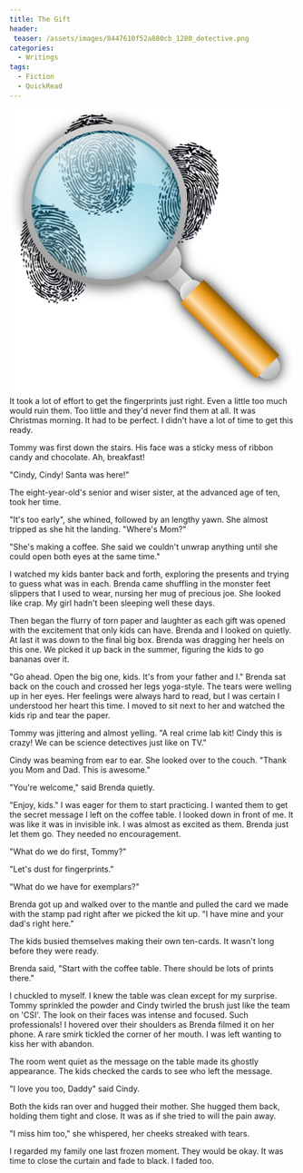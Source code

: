 ```yaml
---
title: The Gift
header:
 teaser: /assets/images/8447610f52a880cb_1280_detective.png
categories:
  - Writings
tags:
  - Fiction
  - QuickRead
---
```

<img src="/assets/images/8447610f52a880cb_1280_detective.png">It took a lot of effort to get the fingerprints just right. Even a little too much would ruin them. Too little and they'd never find them at all. It was Christmas morning. It had to be perfect. I didn't have a lot of time to get this ready.

Tommy was first down the stairs. His face was a sticky mess of ribbon candy and chocolate. Ah, breakfast!

"Cindy, Cindy! Santa was here!"

The eight-year-old's senior and wiser sister, at the advanced age of ten, took her time.

"It's too early", she whined, followed by an lengthy yawn. She almost tripped as she hit the landing. "Where's Mom?"

"She's making a coffee. She said we couldn't unwrap anything until she could open both eyes at the same time."

I watched my kids banter back and forth, exploring the presents and trying to guess what was in each. Brenda came shuffling in the monster feet slippers that I used to wear, nursing her mug of precious joe. She looked like crap. My girl hadn't been sleeping well these days.

Then began the flurry of torn paper and laughter as each gift was opened with the excitement that only kids can have. Brenda and I looked on quietly. At last it was down to the final big box. Brenda was dragging her heels on this one. We picked it up back in the summer, figuring the kids to go bananas over it.

"Go ahead. Open the big one, kids. It's from your father and I." Brenda sat back on the couch and crossed her legs yoga-style. The tears were welling up in her eyes. Her feelings were always hard to read, but I was certain I understood her heart this time. I moved to sit next to her and watched the kids rip and tear the paper.

Tommy was jittering and almost yelling. "A real crime lab kit! Cindy this is crazy! We can be science detectives just like on TV."

Cindy was beaming from ear to ear. She looked over to the couch. "Thank you Mom and Dad. This is awesome."

"You're welcome," said Brenda quietly.

"Enjoy, kids." I was eager for them to start practicing. I wanted them to get the secret message I left on the coffee table.  I looked down in front of me. It was like it was in invisible ink. I was almost as excited as them. Brenda just let them go. They needed no encouragement.

"What do we do first, Tommy?"

"Let's dust for fingerprints."

"What do we have for exemplars?"

Brenda got up and walked over to the mantle and pulled the card we made with the stamp pad right after we picked the kit up. "I have mine and your dad's right here."

The kids busied themselves making their own ten-cards. It wasn't long before they were ready.

Brenda said, "Start with the coffee table. There should be lots of prints there."

I chuckled to myself. I knew the table was clean except for my surprise. Tommy sprinkled the powder and Cindy twirled the brush just like the team on 'CSI'. The look on their faces was intense and focused. Such professionals! I hovered over their shoulders as Brenda filmed it on her phone. A rare smirk tickled the corner of her mouth. I was left wanting to kiss her with abandon.

The room went quiet as the message on the table made its ghostly appearance. The kids checked the cards to see who left the message.

"I love you too, Daddy" said Cindy.

Both the kids ran over and hugged their mother. She hugged them back, holding them tight and close. It was as if she tried to will the pain away.

"I miss him too," she whispered, her cheeks streaked with tears.

I regarded my family one last frozen moment. They would be okay. It was time to close the curtain and fade to black. I faded too.
